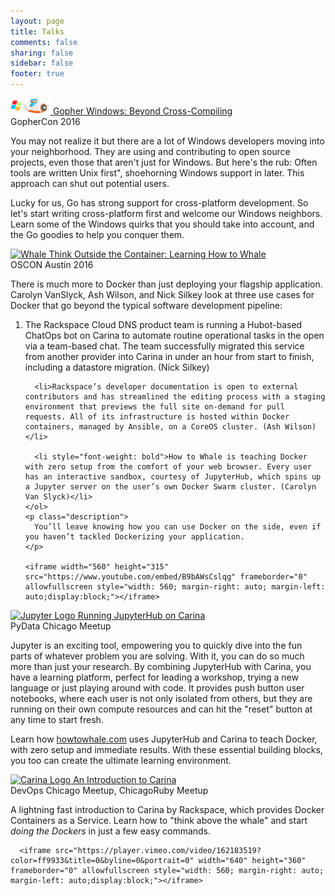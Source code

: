 ```yaml
---
layout: page
title: Talks
comments: false
sharing: false
sidebar: false
footer: true
---
```


<!-- This page should be copied to github.com/carolynvs/talk/index.html after being generated -->

<div class="projects">
  <div class="project" id="GoWin">
    <div class="title">
        <a href="http://carolynvanslyck.com/talk/devex/gowin/">
            <img src="/images/gopher-plane.png" alt="Gopher Sky Writer Plane" title="Gopher Windows"/>
            Gopher Windows: Beyond Cross-Compiling
        </a>
    </div>
    <div class="locations">GopherCon 2016</div>
    <p class="description">
      You may not realize it but there are a lot of Windows developers moving into your neighborhood.
      They are using and contributing to open source projects, even those that aren't just for Windows.
      But here's the rub: Often tools are written Unix first", shoehorning Windows support in later.
      This approach can shut out potential users.
    </p>
    <p class="description">
      Lucky for us, Go has strong support for cross-platform development. So let's start writing cross-platform first and welcome our Windows
      neighbors. Learn some of the Windows quirks that you should take into account, and the Go goodies to help you conquer them.
    </p>
  </div>
  <div class="project" id="ThinkOutsideTheContainer">
    <div class="title">
        <a href="http://getcarina.github.io/carina-use-cases/#/howtowhale">
            <img src="{{root_url}}/images/whale-dream.png" alt="Whale" title="Learning How to Whale"/>
            Think Outside the Container: Learning How to Whale
        </a>
    </div>
    <div class="locations">OSCON Austin 2016</div>
    <p class="description">
      There is much more to Docker than just deploying your flagship application. Carolyn VanSlyck, Ash Wilson, and Nick Silkey look at three use cases for Docker that go beyond the typical software development pipeline:
    </p>
    <ol class="description">
      <li>The Rackspace Cloud DNS product team is running a Hubot-based ChatOps bot on Carina to automate routine operational tasks in the open via a team-based chat. The team successfully migrated this service from another provider into Carina in under an hour from start to finish, including a datastore migration. (Nick Silkey)</li>

      <li>Rackspace’s developer documentation is open to external contributors and has streamlined the editing process with a staging environment that previews the full site on-demand for pull requests. All of its infrastructure is hosted within Docker containers, managed by Ansible, on a CoreOS cluster. (Ash Wilson)</li>

      <li style="font-weight: bold">How to Whale is teaching Docker with zero setup from the comfort of your web browser. Every user has an interactive sandbox, courtesy of JupyterHub, which spins up a Jupyter server on the user’s own Docker Swarm cluster. (Carolyn Van Slyck)</li>
    </ol>
    <p class="description">
      You’ll leave knowing how you can use Docker on the side, even if you haven’t tackled Dockerizing your application.
    </p>

    <iframe width="560" height="315" src="https://www.youtube.com/embed/B9bAWsCslqg" frameborder="0" allowfullscreen style="width: 560; margin-right: auto; margin-left: auto;display:block;"></iframe>
  </div>
  <div class="project" id="RunningJupyterHubOnCarina">
      <div class="title">
          <a href="/talk/carina/jupyterhub/">
              <img src="{{root_url}}/images/jupyter-icon.png" alt="Jupyter Logo" title="Running JupyterHub on Carina"/>
              Running JupyterHub on Carina
          </a>
      </div>
      <div class="locations">PyData Chicago Meetup</div>
      <p class="description">
        Jupyter is an exciting tool, empowering you to quickly dive into the fun parts of whatever problem you are solving. With it, you can do so much more than just your research. By combining JupyterHub with Carina, you have a learning platform, perfect for leading a workshop, trying a new language or just playing around with code. It provides push button user notebooks, where each user is not only isolated from others, but they are running on their own compute resources and can hit the "reset" button at any time to start fresh.</p>
      <p class="description">
        Learn how <a href="https://howtowhale.com">howtowhale.com</a> uses JupyterHub and Carina to teach Docker, with zero setup and immediate results. With these essential building blocks, you too can create the ultimate learning environment.</p>
  </div>
  <div class="project" id="IntroductionToCarina">
      <div class="title">
          <a href="/talk/carina/lightning/">
              <img src="{{root_url}}/images/carina.png" alt="Carina Logo" title="An Introduction to Carina"/>
              An Introduction to Carina
          </a>
      </div>
      <div class="locations">DevOps Chicago Meetup, ChicagoRuby Meetup</div>
      <p class="description">A lightning fast introduction to Carina by Rackspace, which provides Docker Containers as a Service. Learn how to "think above the whale" and start <em>doing the Dockers</em> in just a few easy commands.</p>

      <iframe src="https://player.vimeo.com/video/162183519?color=ff9933&title=0&byline=0&portrait=0" width="640" height="360" frameborder="0" allowfullscreen style="width: 560; margin-right: auto; margin-left: auto;display:block;"></iframe>
  </div>
</div>

